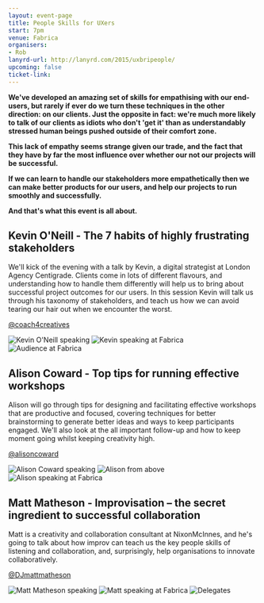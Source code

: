```yaml
---
layout: event-page
title: People Skills for UXers
start: 7pm
venue: Fabrica
organisers: 
- Rob
lanyrd-url: http://lanyrd.com/2015/uxbripeople/
upcoming: false
ticket-link: 
---
```


**We've developed an amazing set of skills for empathising with our end-users, but rarely if ever do we turn these techniques in the other direction: on our clients. Just the opposite in fact: we're much more likely to talk of our clients as idiots who don't 'get it' than as understandably stressed human beings pushed outside of their comfort zone.**

**This lack of empathy seems strange given our trade, and the fact that they have by far the most influence over whether our not our projects will be successful.**

**If we can learn to handle our stakeholders more empathetically then we can make better products for our users, and help our projects to run smoothly and successfully.**

**And that's what this event is all about.** 

## Kevin O'Neill - The 7 habits of highly frustrating stakeholders

We'll kick of the evening with a talk by Kevin, a digital strategist at London Agency Centigrade. Clients come in lots of different flavours, and understanding how to handle them differently will help us to bring about successful project outcomes for our users. In this session Kevin will talk us through his taxonomy of stakeholders, and teach us how we can avoid tearing our hair out when we encounter the worst.

[@coach4creatives](http://twitter.com/coach4creatives "")

![Kevin O'Neill speaking](https://farm8.staticflickr.com/7292/15930421673_fbe5d64c05_m.jpg)
![Kevin speaking at Fabrica](https://farm9.staticflickr.com/8628/16549504962_c048fc315d_m.jpg)
![Audience at Fabrica](https://farm8.staticflickr.com/7309/16548923641_8d73058db5_m.jpg)

## Alison Coward - Top tips for running effective workshops
 
Alison will go through tips for designing and facilitating effective workshops that are productive and focused, covering techniques for better brainstorming to generate better ideas and ways to keep participants engaged. We'll also look at the all important follow-up and how to keep moment going whilst keeping creativity high.

[@alisoncoward](http://twitter.com/alisoncoward "")

![Alison Coward speaking](https://farm9.staticflickr.com/8604/15928055584_3f21b26444_m.jpg)
![Alison from above](https://farm8.staticflickr.com/7288/16362936928_35839f7d9f_m.jpg)
![Alison speaking at Fabrica](https://farm8.staticflickr.com/7290/15928067554_9562ed3973_m.jpg)

## Matt Matheson -  Improvisation – the secret ingredient to successful collaboration

Matt is a creativity and collaboration consultant at NixonMcInnes, and he's going to talk about how improv can teach us the key people skills of listening and collaboration, and, surprisingly, help organisations to innovate collaboratively.

[@DJmattmatheson](http://twitter.com/DJmattmatheson "")

![Matt Matheson speaking](https://farm8.staticflickr.com/7386/16524647216_4572b174e6_m.jpg)
![Matt speaking at Fabrica](https://farm9.staticflickr.com/8683/16524642996_6513c4a2e5_m.jpg)
![Delegates](https://farm9.staticflickr.com/8651/16548965111_44844c9be6_m.jpg)


